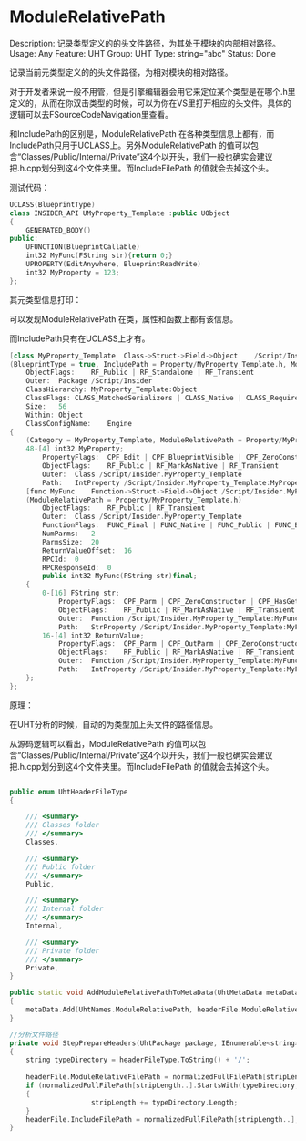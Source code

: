 # ModuleRelativePath

Description: 记录类型定义的的头文件路径，为其处于模块的内部相对路径。
Usage: Any
Feature: UHT
Group: UHT
Type: string="abc"
Status: Done

记录当前元类型定义的的头文件路径，为相对模块的相对路径。

对于开发者来说一般不用管，但是引擎编辑器会用它来定位某个类型是在哪个.h里定义的，从而在你双击类型的时候，可以为你在VS里打开相应的头文件。具体的逻辑可以去FSourceCodeNavigation里查看。

和IncludePath的区别是，ModuleRelativePath 在各种类型信息上都有，而IncludePath只用于UCLASS上。另外ModuleRelativePath 的值可以包含“Classes/Public/Internal/Private”这4个以开头，我们一般也确实会建议把.h.cpp划分到这4个文件夹里。而IncludeFilePath 的值就会去掉这个头。

测试代码：

```cpp
UCLASS(BlueprintType)
class INSIDER_API UMyProperty_Template :public UObject
{
	GENERATED_BODY()
public:
	UFUNCTION(BlueprintCallable)
	int32 MyFunc(FString str){return 0;}
	UPROPERTY(EditAnywhere, BlueprintReadWrite)
	int32 MyProperty = 123;
};
```

其元类型信息打印：

可以发现ModuleRelativePath 在类，属性和函数上都有该信息。

而IncludePath只有在UCLASS上才有。

```cpp
[class MyProperty_Template	Class->Struct->Field->Object	/Script/Insider.MyProperty_Template]
(BlueprintType = true, IncludePath = Property/MyProperty_Template.h, ModuleRelativePath = Property/MyProperty_Template.h)
	ObjectFlags:	RF_Public | RF_Standalone | RF_Transient 
	Outer:	Package /Script/Insider
	ClassHierarchy:	MyProperty_Template:Object
	ClassFlags:	CLASS_MatchedSerializers | CLASS_Native | CLASS_RequiredAPI | CLASS_TokenStreamAssembled | CLASS_Intrinsic | CLASS_Constructed 
	Size:	56
	Within:	Object
	ClassConfigName:	Engine
{
	(Category = MyProperty_Template, ModuleRelativePath = Property/MyProperty_Template.h)
	48-[4] int32 MyProperty;
		PropertyFlags:	CPF_Edit | CPF_BlueprintVisible | CPF_ZeroConstructor | CPF_IsPlainOldData | CPF_NoDestructor | CPF_HasGetValueTypeHash | CPF_NativeAccessSpecifierPublic 
		ObjectFlags:	RF_Public | RF_MarkAsNative | RF_Transient 
		Outer:	Class /Script/Insider.MyProperty_Template
		Path:	IntProperty /Script/Insider.MyProperty_Template:MyProperty
	[func MyFunc	Function->Struct->Field->Object	/Script/Insider.MyProperty_Template:MyFunc]
	(ModuleRelativePath = Property/MyProperty_Template.h)
		ObjectFlags:	RF_Public | RF_Transient 
		Outer:	Class /Script/Insider.MyProperty_Template
		FunctionFlags:	FUNC_Final | FUNC_Native | FUNC_Public | FUNC_BlueprintCallable 
		NumParms:	2
		ParmsSize:	20
		ReturnValueOffset:	16
		RPCId:	0
		RPCResponseId:	0
		public int32 MyFunc(FString str)final;
	{
		0-[16] FString str;
			PropertyFlags:	CPF_Parm | CPF_ZeroConstructor | CPF_HasGetValueTypeHash | CPF_NativeAccessSpecifierPublic 
			ObjectFlags:	RF_Public | RF_MarkAsNative | RF_Transient 
			Outer:	Function /Script/Insider.MyProperty_Template:MyFunc
			Path:	StrProperty /Script/Insider.MyProperty_Template:MyFunc:str
		16-[4] int32 ReturnValue;
			PropertyFlags:	CPF_Parm | CPF_OutParm | CPF_ZeroConstructor | CPF_ReturnParm | CPF_IsPlainOldData | CPF_NoDestructor | CPF_HasGetValueTypeHash | CPF_NativeAccessSpecifierPublic 
			ObjectFlags:	RF_Public | RF_MarkAsNative | RF_Transient 
			Outer:	Function /Script/Insider.MyProperty_Template:MyFunc
			Path:	IntProperty /Script/Insider.MyProperty_Template:MyFunc:ReturnValue
	};
};

```

原理：

在UHT分析的时候，自动的为类型加上头文件的路径信息。

从源码逻辑可以看出，ModuleRelativePath 的值可以包含“Classes/Public/Internal/Private”这4个以开头，我们一般也确实会建议把.h.cpp划分到这4个文件夹里。而IncludeFilePath 的值就会去掉这个头。

```cpp

public enum UhtHeaderFileType
{

	/// <summary>
	/// Classes folder
	/// </summary>
	Classes,

	/// <summary>
	/// Public folder
	/// </summary>
	Public,

	/// <summary>
	/// Internal folder
	/// </summary>
	Internal,

	/// <summary>
	/// Private folder
	/// </summary>
	Private,
}

public static void AddModuleRelativePathToMetaData(UhtMetaData metaData, UhtHeaderFile headerFile)
{
	metaData.Add(UhtNames.ModuleRelativePath, headerFile.ModuleRelativeFilePath);
}

//分析文件路径
private void StepPrepareHeaders(UhtPackage package, IEnumerable<string> headerFiles, UhtHeaderFileType headerFileType)
{
	string typeDirectory = headerFileType.ToString() + '/';
	
	headerFile.ModuleRelativeFilePath = normalizedFullFilePath[stripLength..];
	if (normalizedFullFilePath[stripLength..].StartsWith(typeDirectory, true, null))
	{
					stripLength += typeDirectory.Length;
	}
	headerFile.IncludeFilePath = normalizedFullFilePath[stripLength..];
}	

```